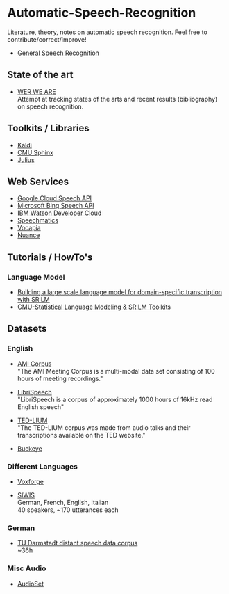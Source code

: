 # Automatic-Speech-Recognition
Literature, theory, notes on automatic speech recognition. Feel free to contribute/correct/improve!

* [General Speech Recognition](general)

## State of the art

* [WER WE ARE](https://github.com/syhw/wer_are_we)  
  Attempt at tracking states of the arts and recent results (bibliography) on speech recognition.

## Toolkits / Libraries

* [Kaldi](kaldi)
* [CMU Sphinx](http://cmusphinx.sourceforge.net)
* [Julius](https://github.com/julius-speech/julius)

## Web Services

* [Google Cloud Speech API](https://cloud.google.com/speech/)
* [Microsoft Bing Speech API](https://azure.microsoft.com/en-us/services/cognitive-services/speech/)
* [IBM Watson Developer Cloud](https://www.ibm.com/watson/developercloud/speech-to-text.html)
* [Speechmatics](https://speechmatics.com)
* [Vocapia](http://www.vocapia.com/speech-to-text.html)
* [Nuance](https://developer.nuance.com/public/index.php?task=home)

## Tutorials / HowTo's

### Language Model
* [Building a large scale language model for domain-specific transcription with SRILM](http://cmusphinx.sourceforge.net/wiki/tutoriallmadvanced)
* [CMU-Statistical Language Modeling & SRILM Toolkits](https://www.google.ch/url?sa=t&rct=j&q=&esrc=s&source=web&cd=4&ved=0ahUKEwi269PjlaHQAhUFNxQKHXAzB6oQFgg7MAM&url=http%3A%2F%2Fmy.fit.edu%2F~vkepuska%2Fece5527%2FProjects%2FFall2011%2FAshwin%2520Acharya%2Fsearch%2520and%2520decode%2520final%2520project.pptx&usg=AFQjCNHNQU9McWdb5vbd-s69KTpNhAA66Q&sig2=mf-MiyxBjOlc6XseKNDzlA)

## Datasets

### English

* [AMI Corpus](http://groups.inf.ed.ac.uk/ami/corpus/)  
"The AMI Meeting Corpus is a multi-modal data set consisting of 100 hours of meeting recordings."

* [LibriSpeech](http://www.openslr.org/12/)    
"LibriSpeech is a corpus of approximately 1000 hours of 16kHz read English speech"

* [TED-LIUM](http://www-lium.univ-lemans.fr/en/content/ted-lium-corpus)  
"The TED-LIUM corpus was made from audio talks and their transcriptions available on the TED website."

* [Buckeye](http://buckeyecorpus.osu.edu/)

### Different Languages
* [Voxforge](http://www.voxforge.org)  

* [SIWIS](http://www.unige.ch/lettres/linguistique/research/current-projects/latl/siwis/)  
  German, French, English, Italian   
  40 speakers, ~170 utterances each

### German
* [TU Darmstadt distant speech data corpus](https://www.lt.informatik.tu-darmstadt.de/de/data/open-source-acoustic-models-for-german-distant-speech-recognition/)  
  ~36h
  
### Misc Audio

* [AudioSet](https://research.google.com/audioset/index.html)

